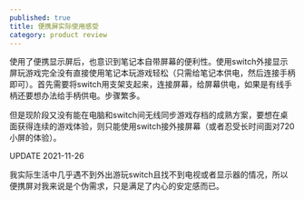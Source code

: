 ```yaml
---
published: true
title: 便携屏实际使用感受
category: product review
---
```

使用了便携显示屏后，也意识到笔记本自带屏幕的便利性。使用switch外接显示屏玩游戏完全没有直接使用笔记本玩游戏轻松（只需给笔记本供电，然后连接手柄即可）。首先需要将switch用支架支起来，连接屏幕，给屏幕供电，如果是有线手柄还要想办法给手柄供电。步骤繁多。

但是现阶段又没有能在电脑和switch间无线同步游戏存档的成熟方案，要想在桌面获得连续的游戏体验，则只能使用switch接外接屏幕（或者忍受长时间面对720小屏的体验）。

UPDATE 2021-11-26

我实际生活中几乎遇不到外出游玩switch且找不到电视或者显示器的情况，所以便携屏对我来说是个伪需求，只是满足了内心的安定感而已。